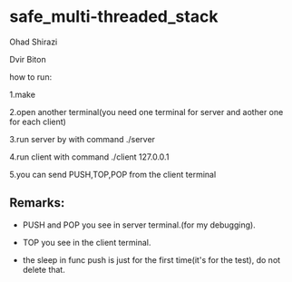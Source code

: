 # safe_multi-threaded_stack

Ohad Shirazi 

Dvir Biton 


how to run:

1.make

2.open another terminal(you need one terminal for server and aother one for each client)

3.run server by with command ./server

4.run client with command ./client 127.0.0.1

5.you can send PUSH,TOP,POP from the client terminal

## Remarks:

* PUSH and POP you see in server terminal.(for my debugging).

* TOP you see in the client terminal.

* the sleep in func push is just for the first time(it's for the test), do not delete that.









